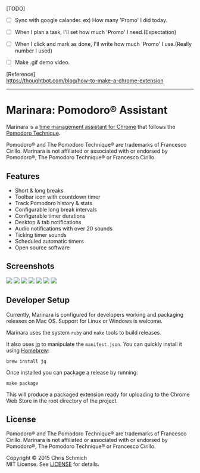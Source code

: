 [TODO]
- [ ] Sync with google calander. ex) How many 'Promo' I did today.
- [ ] When I plan a task, I'll set how much 'Promo' I need.(Expectation)
- [ ] When I click and mark as done, I'll write how much 'Promo' I use.(Really number I used)
- [ ] Make .gif demo video.


[Reference]  
https://thoughtbot.com/blog/how-to-make-a-chrome-extension  

---
# Marinara: Pomodoro® Assistant

Marinara is a [time management assistant for Chrome](https://chrome.google.com/webstore/detail/marinara/lojgmehidjdhhbmpjfamhpkpodfcodef) that follows the [Pomodoro Technique](https://en.wikipedia.org/wiki/Pomodoro_Technique).

Pomodoro® and The Pomodoro Technique® are trademarks of Francesco Cirillo. Marinara is not affiliated or associated with or endorsed by Pomodoro®, The Pomodoro Technique® or Francesco Cirillo.

## Features

- Short & long breaks
- Toolbar icon with countdown timer
- Track Pomodoro history & stats
- Configurable long break intervals
- Configurable timer durations
- Desktop & tab notifications
- Audio notifications with over 20 sounds
- Ticking timer sounds
- Scheduled automatic timers
- Open source software

## Screenshots

![](assets/screenshots/focus.png)
![](assets/screenshots/stats-1.png)
![](assets/screenshots/stats-2.png)
![](assets/screenshots/settings.png)
![](assets/screenshots/menu.png)
![](assets/screenshots/notification.png)
![](assets/screenshots/break.png)

## Developer Setup

Currently, Marinara is configured for developers working and packaging releases on Mac OS. Support for Linux or Windows is welcome.

Marinara uses the system `ruby` and `make` tools to build releases.

It also uses [jq](https://stedolan.github.io/jq/) to manipulate the `manifest.json`. You can quickly install it using [Homebrew](https://brew.sh/):

    brew install jq

Once installed you can package a release by running:

    make package

This will produce a packaged extension ready for uploading to the Chrome Web Store in the root directory of the project.

## License

Pomodoro® and The Pomodoro Technique® are trademarks of Francesco Cirillo. Marinara is not affiliated or associated with or endorsed by Pomodoro®, The Pomodoro Technique® or Francesco Cirillo.

Copyright &copy; 2015 Chris Schmich  
MIT License. See [LICENSE](LICENSE) for details.
